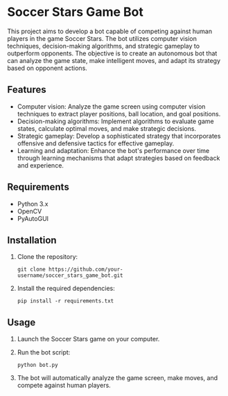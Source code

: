 # Soccer Stars Game Bot

This project aims to develop a bot capable of competing against human players in the game Soccer Stars. The bot utilizes computer vision techniques, decision-making algorithms, and strategic gameplay to outperform opponents. The objective is to create an autonomous bot that can analyze the game state, make intelligent moves, and adapt its strategy based on opponent actions.

## Features

- Computer vision: Analyze the game screen using computer vision techniques to extract player positions, ball location, and goal positions.
- Decision-making algorithms: Implement algorithms to evaluate game states, calculate optimal moves, and make strategic decisions.
- Strategic gameplay: Develop a sophisticated strategy that incorporates offensive and defensive tactics for effective gameplay.
- Learning and adaptation: Enhance the bot's performance over time through learning mechanisms that adapt strategies based on feedback and experience.

## Requirements

- Python 3.x
- OpenCV
- PyAutoGUI

## Installation

1. Clone the repository:
   
   ```
   git clone https://github.com/your-username/soccer_stars_game_bot.git
   ```
3. Install the required dependencies:
   
   ```
   pip install -r requirements.txt
   ```

## Usage
1. Launch the Soccer Stars game on your computer.
2. Run the bot script:
   
   ```
   python bot.py
   ```
4. The bot will automatically analyze the game screen, make moves, and compete against human players.
